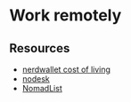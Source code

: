 # Work remotely

## Resources

- [nerdwallet cost of living](https://www.nerdwallet.com/cost-of-living-calculator/compare/orange-county-vs-san-francisco)
- [nodesk](https://nodesk.co/work-remotely/)
- [NomadList](https://nomadlist.com/)
